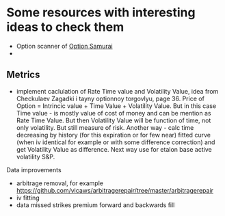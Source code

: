 

# Some resources with interesting ideas to check them
* Option scanner of [Option Samurai](https://samurai.froged.help/docs/en/52619420-option-samurai-overview)
*


## Metrics
* implement caclulation of Rate Time value and Volatility Value, idea from Checkulaev
  Zagadki i tayny optionnoy torgovlyu, page 36. Price of Option = Intrincic value + Time Value + Volatility Value.
  But in this case Time value - is mostly value of cost of money and can be mention as Rate Time Value. But then
  Volatility Value will be function of time, not only volatility. But still measure of risk. Another way -
  calc time decreasing by history (for this expiration or for few near) fitted curve (when iv identical for
  example or with some difference correction) and get Volatility Value as difference. Next way use for etalon base active volatility S&P.


Data improvements
* arbitrage removal, for example https://github.com/vicaws/arbitragerepair/tree/master/arbitragerepair
* iv fitting
* data missed strikes premium forward and backwards fill
